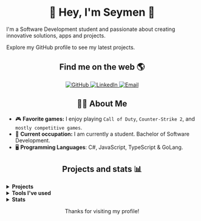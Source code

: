 <!-- Introduction -->
<h1 align="center" >👋 Hey, I'm Seymen 🙂</h1>
<p>I'm a Software Development student and passionate about creating innovative solutions, apps and projects.</p>
<p>Explore my GitHub profile to see my latest projects.</p>

<!-- Social media badges -->
<h2 align="center">Find me on the web 🌎</h2>

<p align="center">
  <a href="https://github.com/SeymenNW" target="_blank">
    <img src="https://img.shields.io/badge/-GitHub-181717?style=for-the-badge&logo=github" alt="GitHub" />
  </a>

  <a href="https://www.linkedin.com/in/seymen-kiran-9ba138250/" target="_blank">
    <img src="https://img.shields.io/badge/-LinkedIn-0077B5?style=for-the-badge&logo=linkedin&logoColor=white" alt="LinkedIn" />
  </a>
  <a href="mailto:seymen@live.dk" target="_blank">
    <img src="https://img.shields.io/badge/-Email-D14836?style=for-the-badge&logo=gmail&logoColor=white" alt="Email" />
  </a>

 

</p>

<!-- Facts -->
<h2 align="center">👨‍💻 About Me</h2>

- 🎮 **Favorite games:** I enjoy playing `Call of Duty`, `Counter-Strike 2`, and `mostly competitive games`.
- 💼 **Current occupation:** I am currently a student. Bachelor of Software Development.
- 🖥️ **Programming Languages**: C#, JavaScript, TypeScript & GoLang.

<!-- Projects -->
<h2 align="center">Projects and stats 📊</h2>

<details>
  <summary><strong>Projects</strong></summary>
  <ul>
     <li>Pricely. Pulls price data from the most popular danish webshops and price comparison sites. Uses API if available and webscraping if not. Completely without trackers & ads.</li>
     <li> A New project is coming very soon...</li>
  </ul>
  
</details>
<details>
  <summary><strong>Tools I've used</strong></summary>
  <ul>
<li>Backend Development with Express JS Framework (+ With TypeScript & both Bun and Node.js) and ASP.NET Web API</li>

<li>Database Development with Drizzle ORM for retrieving data from databases to Node.js  applications with both MySQL and PostgreSQL. And EntityFramework Core with C#.</li>

<li>Webscraping and Web Testing with Playwright and Puppeteer  (With both .NET C# and Node.js TypeScript)</li>

<li>Avalonia & WPF for .NET C# Desktop Development</li>

<li>Frontend Development with Blazor, ASP.NET MVC and React</li>

  </ul>
</details>
<details>
  <summary><strong>Stats</strong></summary>
  <ul>
<p align="center">
  <img src="https://github-readme-stats.vercel.app/api?username=SeymenNW&show_icons=true&theme=dark" alt="GitHub stats" />
  <img src="https://github-readme-stats.vercel.app/api/top-langs/?username=SeymenNW&layout=compact&theme=dark" alt="Top languages" />
</p>
  </ul>
</details>


<!-- Footer -->
  <p align="center">Thanks for visiting my profile!</p>



